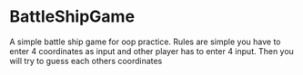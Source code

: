 # BattleShipGame
A simple battle ship game for oop practice.
Rules are simple you have to enter 4 coordinates as input and other player has to enter 4 input.
Then you will try to guess each others coordinates
